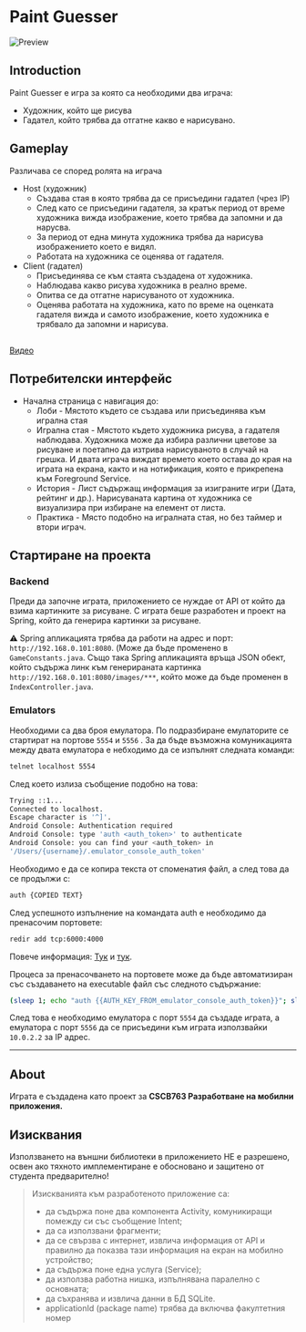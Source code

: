 # Paint Guesser

![Preview](https://github.com/BalioFVFX/PaintGuesser/blob/main/media/preview.gif?raw=true)

## Introduction

Paint Guesser е игра за която са необходими два играча:

- Художник, който ще рисува
- Гадател, който трябва да отгатне какво е нарисувано.

## Gameplay

Различава се според ролята на играча

- Host (художник)
    - Създава стая в която трябва да се присъедини гадател (чрез IP)
    - След като се присъедини гадателя, за кратък период от време художника вижда изображение, което трябва да запомни и да нарусва.
    - За период от една минута художника трябва да нарисува изображението което е видял.
    - Работата на художника се оценява от гадателя.
- Client (гадател)
    - Присъединява се към стаята създадена от художника.
    - Наблюдава какво рисува художника в реално време.
    - Опитва се да отгатне нарисуваното от художника.
    - Оценява работата на художника, като по време на оценката гадателя вижда и самото изображение, което художника е трябвало да запомни и нарисува.

##    
[Видео](https://youtu.be/3POjvP_UuSo)
##

## Потребителски интерфейс

- Начална страница с навигация до:
    - Лоби - Мястото където се създава или присъединява към игрална стая
    - Игрална стая - Мястото където художника рисува, а гадателя наблюдава. Художника може да избира различни цветове за рисуване и поетапно да изтрива нарисуваното в случай на грешка. И двата играча виждат времето което остава до края на играта на екрана, както и на нотификация, която е прикрепена към Foreground Service.
    - История - Лист съдържащ информация за изиграните игри (Дата, рейтинг и др.). Нарисуваната картина от художника се визуализира при избиране на елемент от листа.
    - Практика - Място подобно на игралната стая, но без таймер и втори играч.

## Стартиране на проекта

### Backend

Преди да започне играта, приложението се нуждае от API от който да взима картинките за рисуване. С играта беше разработен и проект на Spring, който да генерира картинки за рисуване.

⚠️ Spring апликацията трябва да работи на адрес и порт: `http://192.168.0.101:8080`. (Може да бъде променено в `GameConstants.java`. Също така Spring апликацията връща JSON обект, който съдържа линк към генерираната картинка `http://192.168.0.101:8080/images/***`, който може да бъде променен в `IndexController.java`.

### Emulators

Необходими са два броя емулатора. По подразбиране емулаторите се стартират на портове `5554` и `5556` . За да бъде възможна комуникацията между двата емулатора е небходимо да се изпълнят следната команди:

```bash
telnet localhost 5554
```

След което излиза съобщение подобно на това:

```bash
Trying ::1...
Connected to localhost.
Escape character is '^]'.
Android Console: Authentication required
Android Console: type 'auth <auth_token>' to authenticate
Android Console: you can find your <auth_token> in 
'/Users/{username}/.emulator_console_auth_token'
```

Необходимо е да се копира текста от споменатия файл, а след това да се продължи с:

```bash
auth {COPIED TEXT}
```

След успешното изпълнение на командата auth е необходимо да пренасочим портовете:

```bash
redir add tcp:6000:4000
```

Повече информация: [Тук](https://developer.android.com/studio/run/emulator-networking) и [тук](https://stackoverflow.com/questions/4278037/communication-between-two-android-emulators).

Процеса за пренасочването на портовете може да бъде автоматизиран със създаването на executable файл със следното съдържание:

```bash
(sleep 1; echo "auth {{AUTH_KEY_FROM_emulator_console_auth_token}}"; sleep 1; echo "redir add tcp:6000:4000"; sleep 1) | telnet localhost 5554
```

След това е необходимо емулатора с порт `5554` да създаде играта, а емулатора с порт `5556` да се присъедини към играта използвайки `10.0.2.2` за IP адрес.

---

## About

Играта е създадена като проект за **CSCB763 Разработване на мобилни приложения.**

## Изисквания

Използването на външни библиотеки в приложението НЕ е разрешено, освен ако тяхното имплементиране е обосновано и защитено от студента предварително!

> Изискванията към разработеното приложение са:
> 
> - да съдържа поне два компонента Activity, комуникиращи помежду си със съобщение Intent;
> - да са използвани фрагменти;
> - да се свързва с интернет, извлича информация от API и правилно да показва тази информация на екран на мобилно устройство;
> - да съдържа поне една услуга (Service);
> - да използва работна нишка, изпълнявана паралелно с основната;
> - да съхранява и извлича данни в БД SQLite.
> - applicationId (package name) трябва да включва факултетния номер
